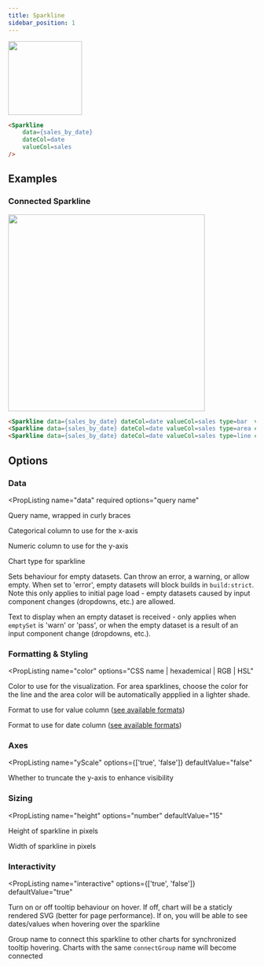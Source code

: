```yaml
---
title: Sparkline
sidebar_position: 1
---
```


<img src="/img/sparkline-basic.png" width="150"/>

```markdown
<Sparkline 
    data={sales_by_date} 
    dateCol=date 
    valueCol=sales 
/>
```

## Examples

### Connected Sparkline

<img src="/img/sparkline-connected.gif" width="400"/>

```html
<Sparkline data={sales_by_date} dateCol=date valueCol=sales type=bar  valueFmt=eur dateFmt=mmm connectGroup=mysparkline/>
<Sparkline data={sales_by_date} dateCol=date valueCol=sales type=area color=maroon valueFmt=eur dateFmt=mmm connectGroup=mysparkline/>
<Sparkline data={sales_by_date} dateCol=date valueCol=sales type=line color=purple valueFmt=eur dateFmt=mmm connectGroup=mysparkline/>
```

## Options

### Data

<PropListing
    name="data"
    required
    options="query name"
>

Query name, wrapped in curly braces

</PropListing>
<PropListing
    name="dateCol"
    required
    options="column name"
>

Categorical column to use for the x-axis

</PropListing>
<PropListing
    name="valueCol"
    required
    options="column name"
>

Numeric column to use for the y-axis

</PropListing>
<PropListing
    name="type"
    options={['line', 'area', 'bar']}
    defaultValue="line"
>

Chart type for sparkline

</PropListing>
<PropListing
    name="emptySet"
    options={['error', 'warn', 'pass']}
    defaultValue="error"
>

Sets behaviour for empty datasets. Can throw an error, a warning, or allow empty. When set to 'error', empty datasets will block builds in `build:strict`. Note this only applies to initial page load - empty datasets caused by input component changes (dropdowns, etc.) are allowed.

</PropListing>
<PropListing
    name="emptyMessage"
    options="string"
    defaultValue="No records"
>

Text to display when an empty dataset is received - only applies when `emptySet` is 'warn' or 'pass', or when the empty dataset is a result of an input component change (dropdowns, etc.).

</PropListing>

### Formatting & Styling

<PropListing
    name="color"
    options="CSS name | hexademical | RGB | HSL"
>

Color to use for the visualization. For area sparklines, choose the color for the line and the area color will be automatically appplied in a lighter shade.

</PropListing>
<PropListing
    name="valueFmt"
    options="Excel-style format | built-in format name | custom format name"
>

Format to use for value column ([see available formats](/core-concepts/formatting))

</PropListing>
<PropListing
    name="dateFmt"
    options="Excel-style format | built-in format name | custom format name"
>

Format to use for date column ([see available formats](/core-concepts/formatting))

</PropListing>

### Axes

<PropListing
    name="yScale"
    options={['true', 'false']}
    defaultValue="false"
>

Whether to truncate the y-axis to enhance visibility

</PropListing>

### Sizing

<PropListing
    name="height"
    options="number"
    defaultValue="15"
>

Height of sparkline in pixels

</PropListing>
<PropListing
    name="width"
    options="number"
    defaultValue="50"
>

Width of sparkline in pixels

</PropListing>

### Interactivity

<PropListing
    name="interactive"
    options={['true', 'false']}
    defaultValue="true"
>

Turn on or off tooltip behaviour on hover. If off, chart will be a staticly rendered SVG (better for page performance). If on, you will be able to see dates/values when hovering over the sparkline

</PropListing>
<PropListing
    name="connectGroup"
    options="string"
>

Group name to connect this sparkline to other charts for synchronized tooltip hovering. Charts with the same `connectGroup` name will become connected

</PropListing>

